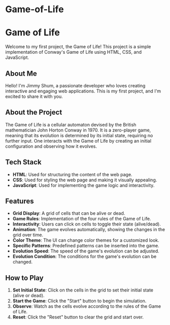 # Game-of-Life

# Game of Life

Welcome to my first project, the Game of Life! This project is a simple implementation of Conway's Game of Life using HTML, CSS, and JavaScript.

## About Me

Hello! I'm Jimmy Shum, a passionate developer who loves creating interactive and engaging web applications. This is my first project, and I'm excited to share it with you. 

## About the Project

The Game of Life is a cellular automaton devised by the British mathematician John Horton Conway in 1970. It is a zero-player game, meaning that its evolution is determined by its initial state, requiring no further input. One interacts with the Game of Life by creating an initial configuration and observing how it evolves.

## Tech Stack

- **HTML**: Used for structuring the content of the web page.
- **CSS**: Used for styling the web page and making it visually appealing.
- **JavaScript**: Used for implementing the game logic and interactivity.

## Features

- **Grid Display**: A grid of cells that can be alive or dead.
- **Game Rules**: Implementation of the four rules of the Game of Life.
- **Interactivity**: Users can click on cells to toggle their state (alive/dead).
- **Animation**: The game evolves automatically, showing the changes in the grid over time.
- **Color Theme**: The UI can change color themes for a customized look.
- **Specific Patterns**: Predefined patterns can be inserted into the game.
- **Evolution Speed**: The speed of the game's evolution can be adjusted.
- **Evolution Condition**: The conditions for the game's evolution can be changed.

## How to Play

1. **Set Initial State**: Click on the cells in the grid to set their initial state (alive or dead).
2. **Start the Game**: Click the "Start" button to begin the simulation.
3. **Observe**: Watch as the cells evolve according to the rules of the Game of Life.
4. **Reset**: Click the "Reset" button to clear the grid and start over.


